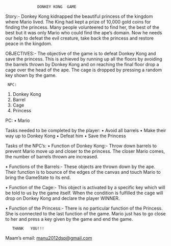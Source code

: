                   DONKEY KONG  GAME
Story:-
Donkey Kong kidnapped the beautiful princess of the kingdom where Mario lived. The King had kept a prize of 10,000 gold coins for finding the princess. Many people volunteered to find her, the best of the best but it was only Mario who could find the ape’s domain. Now he needs our help to defeat the evil creature, take back the princess and restore peace in the kingdom.



OBJECTIVES:-
The objective of the game is to defeat Donkey Kong and save the princess. This is achieved by running up all the floors by avoiding the barrels thrown by Donkey Kong and on reaching the final floor drop a cage over the head of the ape. The cage is dropped by pressing a random key shown by the game.

     NPC:
1.	  Donkey Kong
2.	Barrel
3.	Cage
4.	Princess


PC:
•	Mario

Tasks needed to be completed by the player:
•	Avoid all barrels
•	Make their way up to Donkey Kong
•	Defeat him
•	Save the Princess

Tasks of the NPC’s:
•	Function of Donkey Kong:-
Throw down barrels to prevent Mario move up and closer to the princess.  The closer Mario comes, the number of barrels thrown are increased. 

•	 Functions of the Barrels:-
These objects are thrown down by the ape. Their function is to bounce of the edges of the canvas and touch Mario to bring the GameState to its end. 

•	Function of the Cage:-
This object is activated by a specific key which will be told to us by the game itself. When the condition is fulfilled the cage will drop on Donkey Kong and declare the player WINNER.

•	Function of the Princess:-
There is no particular function of the Princess. She is connected to the last function of the game. Mario just has to go close to her and press a key given by the game and end the game.




       THANK   YOU!!!

Maam’s email: manu2012dsp@gmail.com
